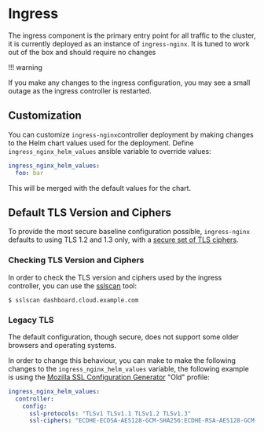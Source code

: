 # Ingress

The ingress component is the primary entry point for all traffic to the cluster,
it is currently deployed as an instance of `ingress-nginx`.  It is tuned to work
out of the box and should require no changes

!!! warning

   If you make any changes to the ingress configuration, you may see a small
   outage as the ingress controller is restarted.

## Customization

You can customize `ingress-nginx`controller deployment by making changes to the
Helm chart values used for the deployment.
Define `ingress_nginx_helm_values` ansible variable to override values:

```yaml
ingress_nginx_helm_values:
  foo: bar
```

This will be merged with the default values for the chart.

## Default TLS Version and Ciphers

To provide the most secure baseline configuration possible, `ingress-nginx`
defaults to using TLS 1.2 and 1.3 only, with a [secure set of TLS ciphers](https://kubernetes.github.io/ingress-nginx/user-guide/nginx-configuration/configmap/#ssl-ciphers).

### Checking TLS Version and Ciphers

In order to check the TLS version and ciphers used by the ingress controller,
you can use the [sslscan](https://github.com/rbsec/sslscan) tool:

```console
$ sslscan dashboard.cloud.example.com
```

### Legacy TLS

The default configuration, though secure, does not support some older browsers
and operating systems.

In order to change this behaviour, you can make to make the following changes
to the `ingress_nginx_helm_values` variable, the following example is using the
[Mozilla SSL Configuration Generator](https://ssl-config.mozilla.org/#server=nginx&config=old)
"Old" profile:

```yaml
ingress_nginx_helm_values:
  controller:
    config:
      ssl-protocols: "TLSv1 TLSv1.1 TLSv1.2 TLSv1.3"
      ssl-ciphers: "ECDHE-ECDSA-AES128-GCM-SHA256:ECDHE-RSA-AES128-GCM-SHA256:ECDHE-ECDSA-AES256-GCM-SHA384:ECDHE-RSA-AES256-GCM-SHA384:ECDHE-ECDSA-CHACHA20-POLY1305:ECDHE-RSA-CHACHA20-POLY1305:DHE-RSA-AES128-GCM-SHA256:DHE-RSA-AES256-GCM-SHA384:DHE-RSA-CHACHA20-POLY1305:ECDHE-ECDSA-AES128-SHA256:ECDHE-RSA-AES128-SHA256:ECDHE-ECDSA-AES128-SHA:ECDHE-RSA-AES128-SHA:ECDHE-ECDSA-AES256-SHA384:ECDHE-RSA-AES256-SHA384:ECDHE-ECDSA-AES256-SHA:ECDHE-RSA-AES256-SHA:DHE-RSA-AES128-SHA256:DHE-RSA-AES256-SHA256:AES128-GCM-SHA256:AES256-GCM-SHA384:AES128-SHA256:AES256-SHA256:AES128-SHA:AES256-SHA:DES-CBC3-SHA"
```
